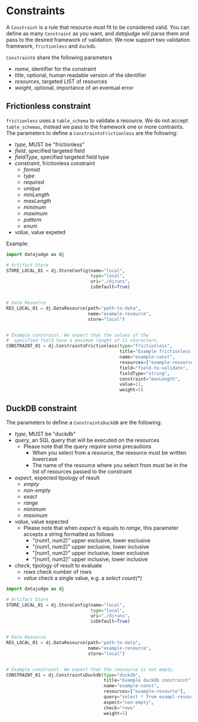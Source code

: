 # Constraints

A `Constraint` is a rule that resource must fit to be considered valid. You can define as many `Constraint` as you want, and *datajudge* will parse them and pass to the desired framework of validation.
We now support two validation framework, `frictionless` and `duckdb`.

`Constraint`s share the following parameters

- *name*, identifier for the constraint
- *title*, optional, human readable version of the identifier
- *resources*, targeted LIST of resources
- *weight*, optional, importance of an eventual error

## Frictionless constraint

`frictionless` uses a `table_schema` to validate a resource. We do not accept `table_schemas`, instead we pass to the framework one or more contraints.
The parameters to define a `ConstraintsFrictionless` are the following:

- *type*, MUST be "frictionless"
- *field*, specified targeted field
- *fieldType*, specified targeted field type
- *constraint*, frictionless constraint
  - *format*
  - *type*
  - *required*
  - *unique*
  - *minLength*
  - *maxLength*
  - *minimum*
  - *maximum*
  - *pattern*
  - *enum*
- *value*, value expeted

Example:

```python
import datajudge as dj

# Artifact Store
STORE_LOCAL_01 = dj.StoreConfig(name="local",
                                type="local",
                                uri="./djruns",
                                isDefault=True)


# Data Resource
RES_LOCAL_01 = dj.DataResource(path="path-to-data",
                               name="example-resource",
                               store="local")


# Example constraint. We expect that the values of the
#  specified field have a maximum lenght of 11 characters.
CONSTRAINT_01 = dj.ConstraintsFrictionless(type="frictionless",
                                           title="Example frictionless constraint",
                                           name="example-const",
                                           resources=["example-resource"],
                                           field="field-to-validate",
                                           fieldType="string",
                                           constraint="maxLength",
                                           value=11,
                                           weight=5)
```

## DuckDB constraint

The parameters to define a `ConstraintsDuckDB` are the following:

- *type*, MUST be "duckdb"
- *query*, an SQL query that will be executed on the resources
  - Please note that the query require some precautions
    - When you select from a resource, the resource must be written lowercase
    - The name of the resource where you select from must be in the list of resources passed to the constraint
- *expect*, expected tipology of result
  - *empty*
  - *non-empty*
  - *exact*
  - *range*
  - *minimum*
  - *maximum*
- *value*, value expected
  - Please note that when *expect* is equals to *range*, this parameter accepts a string formatted as follows
    - "(num1, num2)" upper exclusive, lower exclusive
    - "(num1, num2]" upper exclusive, lower inclusive
    - "[num1, num2)" upper inclusive, lower exclusive
    - "[num1, num2]" upper inclusive, lower inclusive
- *check*, tipology of result to evaluate
  - *rows* check number of rows
  - *value* check a single value, e.g. a *select count(\*)*

```python
import datajudge as dj

# Artifact Store
STORE_LOCAL_01 = dj.StoreConfig(name="local",
                                type="local",
                                uri="./djruns",
                                isDefault=True)


# Data Resource
RES_LOCAL_01 = dj.DataResource(path="path-to-data",
                               name="example-resource",
                               store="local")


# Example constraint. We expect that the reesource is not empty.
CONSTRAINT_01 = dj.ConstraintsDuckdb(type="duckdb",
                                     title="Example duckdb constraint",
                                     name="example-const",
                                     resources=["example-resource"],
                                     query="select * from exampl-resource"
                                     expect="non-empty",
                                     check="rows"
                                     weight=5)
```
